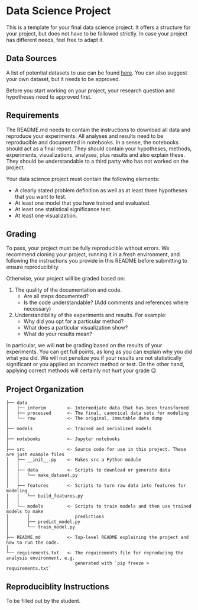 Data Science Project
==============================

This is a template for your final data science project. It offers a structure for your project, but does not have to be followed strictly. In case your project has different needs, feel free to adapt it.

Data Sources
------------

A list of potential datasets to use can be found [here](https://github.com/awesomedata/awesome-public-datasets). You can also suggest your own dataset, but it needs to be approved.

Before you start working on your project, your research question and hypotheses need to approved first.

Requirements
------------

The README.md needs to contain the instructions to download all data and reproduce your experiments. All analyses and results need to be reproducible and documented in notebooks. In a sense, the notebooks should act as a final report. They should contain your hypotheses, methods, experiments, visualizations, analyses, plus results and also explain these. They should be understandable to a third party who has not worked on the project.

Your data science project must contain the following elements:

- A clearly stated problem definition as well as at least three hypotheses that you want to test.
- At least one model that you have trained and evaluated.
- At least one statistical significance test.
- At least one visualization.

Grading
------------

To pass, your project must be fully reproducible without errors. We recommend cloning your project, running it in a fresh environment, and following the instructions you provide in this README before submitting to ensure reproducibilty.

Otherwise, your project will be graded based on:

1. The quality of the documentation and code.
   - Are all steps documented?
   - Is the code understandable? (Add comments and references where necessary)
2. Understandibility of the experiments and results. For example:
   - Why did you opt for a particular method?
   - What does a particular visualization show?
   - What do your results mean?

In particular, we will **not** be grading based on the results of your experiments. You can get full points, as long as you can explain why you did what you did. We will not penalize you if your results are not statistically significant or you applied an incorrect method or test. On the other hand, applying correct methods will certainly not hurt your grade 😉

Project Organization
------------

    ├── data
    │   ├── interim        <- Intermediate data that has been transformed
    │   ├── processed      <- The final, canonical data sets for modeling
    │   └── raw            <- The original, immutable data dump
    │
    ├── models             <- Trained and serialized models
    │
    ├── notebooks          <- Jupyter notebooks
    │
    ├── src                <- Source code for use in this project. These are just example files
    │   ├── __init__.py    <- Makes src a Python module
    │   │
    │   ├── data           <- Scripts to download or generate data
    │   │   └── make_dataset.py
    │   │
    │   ├── features       <- Scripts to turn raw data into features for modeling
    │   │   └── build_features.py
    │   │
    │   └── models         <- Scripts to train models and then use trained models to make
    │       │                 predictions
    │       ├── predict_model.py
    │       └── train_model.py
    │
    ├── README.md          <- Top-level README explaining the project and how to run the code.
    │
    └── requirements.txt   <- The requirements file for reproducing the analysis environment, e.g.
                              generated with `pip freeze > requirements.txt`

Reproduciblity Instructions
------------

To be filled out by the student.
